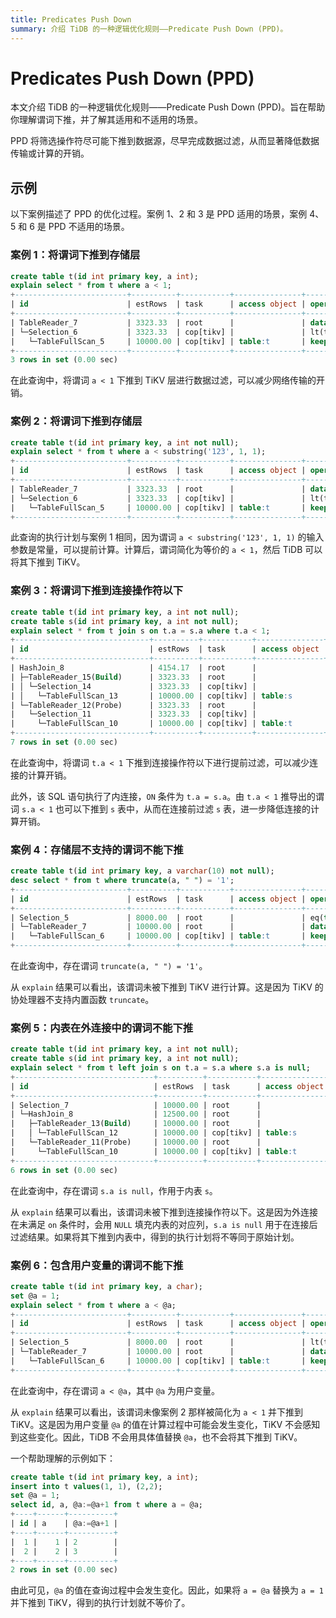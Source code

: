 ```yaml
---
title: Predicates Push Down
summary: 介绍 TiDB 的一种逻辑优化规则——Predicate Push Down (PPD)。
---
```


# Predicates Push Down (PPD)

本文介绍 TiDB 的一种逻辑优化规则——Predicate Push Down (PPD)。旨在帮助你理解谓词下推，并了解其适用和不适用的场景。

PPD 将筛选操作符尽可能下推到数据源，尽早完成数据过滤，从而显著降低数据传输或计算的开销。

## 示例

以下案例描述了 PPD 的优化过程。案例 1、2 和 3 是 PPD 适用的场景，案例 4、5 和 6 是 PPD 不适用的场景。

### 案例 1：将谓词下推到存储层

```sql
create table t(id int primary key, a int);
explain select * from t where a < 1;
+-------------------------+----------+-----------+---------------+--------------------------------+
| id                      | estRows  | task      | access object | operator info                  |
+-------------------------+----------+-----------+---------------+--------------------------------+
| TableReader_7           | 3323.33  | root      |               | data:Selection_6               |
| └─Selection_6           | 3323.33  | cop[tikv] |               | lt(test.t.a, 1)                |
|   └─TableFullScan_5     | 10000.00 | cop[tikv] | table:t       | keep order:false, stats:pseudo |
+-------------------------+----------+-----------+---------------+--------------------------------+
3 rows in set (0.00 sec)
```

在此查询中，将谓词 `a < 1` 下推到 TiKV 层进行数据过滤，可以减少网络传输的开销。

### 案例 2：将谓词下推到存储层

```sql
create table t(id int primary key, a int not null);
explain select * from t where a < substring('123', 1, 1);
+-------------------------+----------+-----------+---------------+--------------------------------+
| id                      | estRows  | task      | access object | operator info                  |
+-------------------------+----------+-----------+---------------+--------------------------------+
| TableReader_7           | 3323.33  | root      |               | data:Selection_6               |
| └─Selection_6           | 3323.33  | cop[tikv] |               | lt(test.t.a, 1)                |
|   └─TableFullScan_5     | 10000.00 | cop[tikv] | table:t       | keep order:false, stats:pseudo |
+-------------------------+----------+-----------+---------------+--------------------------------+
```

此查询的执行计划与案例 1 相同，因为谓词 `a < substring('123', 1, 1)` 的输入参数是常量，可以提前计算。计算后，谓词简化为等价的 `a < 1`，然后 TiDB 可以将其下推到 TiKV。

### 案例 3：将谓词下推到连接操作符以下

```sql
create table t(id int primary key, a int not null);
create table s(id int primary key, a int not null);
explain select * from t join s on t.a = s.a where t.a < 1;
+------------------------------+----------+-----------+---------------+--------------------------------------------+
| id                           | estRows  | task      | access object | operator info                              |
+------------------------------+----------+-----------+---------------+--------------------------------------------+
| HashJoin_8                   | 4154.17  | root      |               | inner join, equal:[eq(test.t.a, test.s.a)] |
| ├─TableReader_15(Build)      | 3323.33  | root      |               | data:Selection_14                          |
| │ └─Selection_14             | 3323.33  | cop[tikv] |               | lt(test.s.a, 1)                            |
| │   └─TableFullScan_13       | 10000.00 | cop[tikv] | table:s       | keep order:false, stats:pseudo             |
| └─TableReader_12(Probe)      | 3323.33  | root      |               | data:Selection_11                          |
|   └─Selection_11             | 3323.33  | cop[tikv] |               | lt(test.t.a, 1)                            |
|     └─TableFullScan_10       | 10000.00 | cop[tikv] | table:t       | keep order:false, stats:pseudo             |
+------------------------------+----------+-----------+---------------+--------------------------------------------+
7 rows in set (0.00 sec)
```

在此查询中，将谓词 `t.a < 1` 下推到连接操作符以下进行提前过滤，可以减少连接的计算开销。

此外，该 SQL 语句执行了内连接，`ON` 条件为 `t.a = s.a`。由 `t.a < 1` 推导出的谓词 `s.a < 1` 也可以下推到 `s` 表中，从而在连接前过滤 `s` 表，进一步降低连接的计算开销。

### 案例 4：存储层不支持的谓词不能下推

```sql
create table t(id int primary key, a varchar(10) not null);
desc select * from t where truncate(a, " ") = '1';
+-------------------------+----------+-----------+---------------+---------------------------------------------------+
| id                      | estRows  | task      | access object | operator info                                     |
+-------------------------+----------+-----------+---------------+---------------------------------------------------+
| Selection_5             | 8000.00  | root      |               | eq(truncate(cast(test.t.a, double BINARY), 0), 1) |
| └─TableReader_7         | 10000.00 | root      |               | data:TableFullScan_6                              |
|   └─TableFullScan_6     | 10000.00 | cop[tikv] | table:t       | keep order:false, stats:pseudo                    |
+-------------------------+----------+-----------+---------------+---------------------------------------------------+
```

在此查询中，存在谓词 `truncate(a, " ") = '1'`。

从 `explain` 结果可以看出，该谓词未被下推到 TiKV 进行计算。这是因为 TiKV 的协处理器不支持内置函数 `truncate`。

### 案例 5：内表在外连接中的谓词不能下推

```sql
create table t(id int primary key, a int not null);
create table s(id int primary key, a int not null);
explain select * from t left join s on t.a = s.a where s.a is null;
+-------------------------------+----------+-----------+---------------+-------------------------------------------------+
| id                            | estRows  | task      | access object | operator info                                   |
+-------------------------------+----------+-----------+---------------+-------------------------------------------------+
| Selection_7                   | 10000.00 | root      |               | isnull(test.s.a)                                |
| └─HashJoin_8                  | 12500.00 | root      |               | left outer join, equal:[eq(test.t.a, test.s.a)] |
|   ├─TableReader_13(Build)     | 10000.00 | root      |               | data:TableFullScan_12                           |
|   │ └─TableFullScan_12        | 10000.00 | cop[tikv] | table:s       | keep order:false, stats:pseudo                  |
|   └─TableReader_11(Probe)     | 10000.00 | root      |               | data:TableFullScan_10                          |
|     └─TableFullScan_10        | 10000.00 | cop[tikv] | table:t       | keep order:false, stats:pseudo                  |
+-------------------------------+----------+-----------+---------------+-------------------------------------------------+
6 rows in set (0.00 sec)
```

在此查询中，存在谓词 `s.a is null`，作用于内表 `s`。

从 `explain` 结果可以看出，该谓词未被下推到连接操作符以下。这是因为外连接在未满足 `on` 条件时，会用 `NULL` 填充内表的对应列，`s.a is null` 用于在连接后过滤结果。如果将其下推到内表中，得到的执行计划将不等同于原始计划。

### 案例 6：包含用户变量的谓词不能下推

```sql
create table t(id int primary key, a char);
set @a = 1;
explain select * from t where a < @a;
+-------------------------+----------+-----------+---------------+--------------------------------+
| id                      | estRows  | task      | access object | operator info                  |
+-------------------------+----------+-----------+---------------+--------------------------------+
| Selection_5             | 8000.00  | root      |               | lt(test.t.a, getvar("a"))      |
| └─TableReader_7         | 10000.00 | root      |               | data:TableFullScan_6           |
|   └─TableFullScan_6     | 10000.00 | cop[tikv] | table:t       | keep order:false, stats:pseudo |
+-------------------------+----------+-----------+---------------+--------------------------------+
```

在此查询中，存在谓词 `a < @a`，其中 `@a` 为用户变量。

从 `explain` 结果可以看出，该谓词未像案例 2 那样被简化为 `a < 1` 并下推到 TiKV。这是因为用户变量 `@a` 的值在计算过程中可能会发生变化，TiKV 不会感知到这些变化。因此，TiDB 不会用具体值替换 `@a`，也不会将其下推到 TiKV。

一个帮助理解的示例如下：

```sql
create table t(id int primary key, a int);
insert into t values(1, 1), (2,2);
set @a = 1;
select id, a, @a:=@a+1 from t where a = @a;
+----+------+----------+
| id | a    | @a:=@a+1 |
+----+------+----------+
|  1 |    1 | 2        |
|  2 |    2 | 3        |
+----+------+----------+
2 rows in set (0.00 sec)
```

由此可见，`@a` 的值在查询过程中会发生变化。因此，如果将 `a = @a` 替换为 `a = 1` 并下推到 TiKV，得到的执行计划就不等价了。
